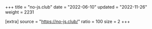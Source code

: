 +++
title = "no-js.club"
date = "2022-06-10"
updated = "2022-11-26"
weight = 2231

[extra]
source = "https://no-js.club/"
ratio = 100
size = 2
+++
